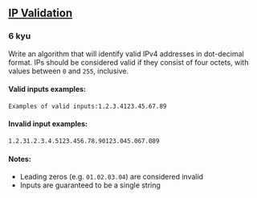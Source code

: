 <h2><a href=https://www.codewars.com/kata/515decfd9dcfc23bb6000006/train/javascript target="_blank">IP Validation</a></h2><h3>6 kyu</h3><p>Write an algorithm that will identify valid IPv4 addresses in dot-decimal format. IPs should be considered valid if they consist of four octets, with values between <code>0</code> and <code>255</code>, inclusive.</p><h4 id="valid-inputs-examples">Valid inputs examples:</h4><pre><code>Examples of valid inputs:1.2.3.4123.45.67.89</code></pre><h4 id="invalid-input-examples">Invalid input examples:</h4><pre><code>1.2.31.2.3.4.5123.456.78.90123.045.067.089</code></pre><h4 id="notes">Notes:</h4><ul><li>Leading zeros (e.g. <code>01.02.03.04</code>) are considered invalid</li><li>Inputs are guaranteed to be a single string</li></ul>